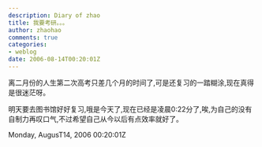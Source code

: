 ```yaml
---
description: Diary of zhao
title: 我要考研。。。
author: zhaohao
comments: true
categories:
- weblog
date: 2006-08-14T00:20:01Z
---
```


离二月份的人生第二次高考只差几个月的时间了,可是还复习的一踏糊涂,现在真得是很迷茫呀。   
   
明天要去图书馆好好复习,哦是今天了,现在已经是凌晨0:22分了,唉,为自己的没有自制力再叹口气,不过希望自己从今以后有点效率就好了。   
   
Monday, AugusT14, 2006 00:20:01Z   